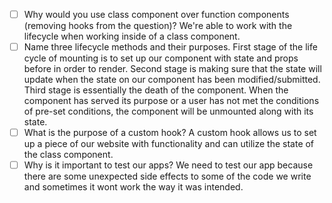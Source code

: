 - [ ] Why would you use class component over function components (removing hooks from the question)?
We're able to work with the lifecycle when working inside of a class component.
- [ ] Name three lifecycle methods and their purposes.
First stage of the life cycle of mounting is to set up our component with state and props before in order to render.
Second stage is making sure that the state will update when the state on our component has been modified/submitted.
Third stage is essentially the death of the component. When the component has served its purpose or a user has not met the conditions of pre-set conditions, the component will be unmounted along with its state.
- [ ] What is the purpose of a custom hook?
A custom hook allows us to set up a piece of our website with functionality and can utilize the state of the class component.
- [ ] Why is it important to test our apps?
We need to test our app because there are some unexpected side effects to some of the code we write and sometimes it wont work the way it was intended.